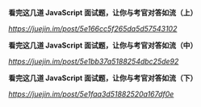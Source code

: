 **看完这几道 JavaScript 面试题，让你与考官对答如流（上）**

*https://juejin.im/post/5e166cc5f265da5d57543102*



**看完这几道 JavaScript 面试题，让你与考官对答如流（中）**

*https://juejin.im/post/5e1bb37a5188254dbc25de92*



**看完这几道 JavaScript 面试题，让你与考官对答如流（下）**

*https://juejin.im/post/5e1faa3d51882520a167df0e*